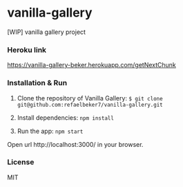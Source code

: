 # vanilla-gallery
[WIP] vanilla gallery project


### Heroku link
https://vanilla-gallery-beker.herokuapp.com/getNextChunk


### Installation & Run

1. Clone the repository of Vanilla Gallery:
```$ git clone git@github.com:refaelbeker7/vanilla-gallery.git```

2. Install dependencies:
```npm install```

3. Run the app:
```npm start```

Open url http://localhost:3000/ in your browser.

### License
MIT


